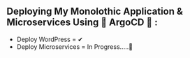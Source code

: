 ## Deploying My Monolothic Application & Microservices Using 🤍 ArgoCD 🤍 :

- Deploy WordPress = ✔
- Deploy Microservices = In Progress.....🔴


